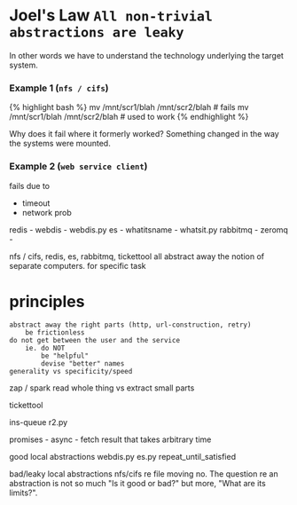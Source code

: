 Joel's Law `All non-trivial abstractions are leaky`
===================================================

In other words we have to understand the technology underlying the target
system.


### Example 1 (`nfs / cifs`)

{% highlight bash %}
mv /mnt/scr1/blah /mnt/scr2/blah # fails
mv /mnt/scr1/blah /mnt/scr2/blah # used to work
{% endhighlight %}

Why does it fail where it formerly worked?   Something changed in the way the
systems were mounted.



### Example 2 (`web service client`)

fails due to
* timeout
* network prob


redis - webdis - webdis.py
es - whatitsname - whatsit.py
rabbitmq -
zeromq -

nfs / cifs, redis, es, rabbitmq, tickettool
    all abstract away the notion of separate computers.
        for specific task

# principles #
    abstract away the right parts (http, url-construction, retry)
        be frictionless
    do not get between the user and the service
        ie. do NOT
            be "helpful"
            devise "better" names
    generality vs specificity/speed


zap / spark
    read whole thing vs
    extract small parts

tickettool

ins-queue
    r2.py


promises - async - fetch result that takes arbitrary time


good local abstractions
    webdis.py
    es.py
    repeat_until_satisfied


bad/leaky local abstractions
    nfs/cifs  re file moving
    no.   The question re an abstraction is not so much "Is it good or bad?"
    but more,  "What are its limits?".






